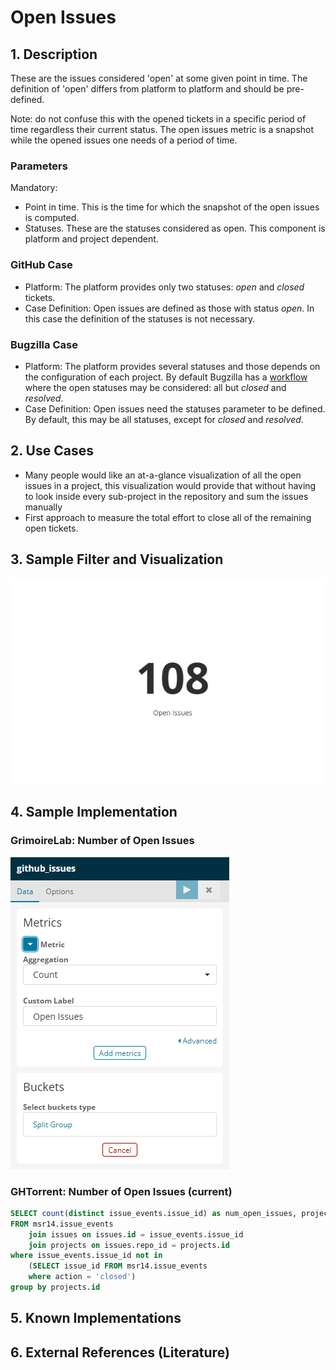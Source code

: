 # Open Issues

## 1. Description

These are the issues considered 'open' at some given point in time. The definition of 'open' differs from platform to platform and should be pre-defined.

Note: do not confuse this with the opened tickets in a specific period of time regardless their current status. The open issues metric is a snapshot while the opened issues one needs of a period of time.

### Parameters

Mandatory: 
* Point in time. This is the time for which the snapshot of the open issues is computed.
* Statuses. These are the statuses considered as open. This component is platform and project dependent.

### GitHub Case

* Platform: The platform provides only two statuses: *open* and *closed* tickets. 
* Case Definition: Open issues are defined as those with status *open*. In this case the definition of the statuses is not necessary.

### Bugzilla Case

* Platform: The platform provides several statuses and those depends on the configuration of each project. By default Bugzilla has a [workflow](https://www.bugzilla.org/docs/3.6/en/html/lifecycle.html) where the open statuses may be considered: all but *closed* and *resolved*.
* Case Definition: Open issues need the statuses parameter to be defined. By default, this may be all statuses, except for  *closed* and *resolved*. 

## 2. Use Cases

* Many people would like an at-a-glance visualization of all the open issues in a project, this visualization would provide that without having to look inside every sub-project in the repository and sum the issues manually
* First approach to measure the total effort to close all of the remaining open tickets.

 
 ## 3. Sample Filter and Visualization

![img](https://github.com/Illuminatian/Assets/blob/master/openIssues.PNG)
 ## 4. Sample Implementation

### GrimoireLab: Number of Open Issues 
![img](https://github.com/Illuminatian/Assets/blob/master/OpenIssuesCreate.PNG)

### GHTorrent: Number of Open Issues (current)

```SQL
SELECT count(distinct issue_events.issue_id) as num_open_issues, projects.name as project_name, url as url
FROM msr14.issue_events
	join issues on issues.id = issue_events.issue_id
	join projects on issues.repo_id = projects.id
where issue_events.issue_id not in
	(SELECT issue_id FROM msr14.issue_events
	where action = 'closed')
group by projects.id
```

## 5. Known Implementations

## 6. External References (Literature)
